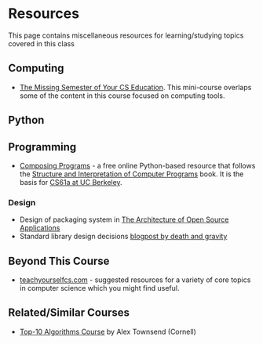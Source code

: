 # Resources

This page contains miscellaneous resources for learning/studying topics
covered in this class

## Computing

* [The Missing Semester of Your CS Education](https://missing.csail.mit.edu/).  This mini-course overlaps some of the content in this course focused on computing tools.

## Python

## Programming

* [Composing Programs](http://composingprograms.com/) - a free online Python-based resource that follows the [Structure and Interpretation of Computer Programs](https://mitpress.mit.edu/sites/default/files/sicp/index.html) book.  It is the basis for [CS61a at UC Berkeley](https://cs61a.org/).

### Design
* Design of packaging system in [The Architecture of Open Source Applications](http://aosabook.org/en/packaging.html)
* Standard library design decisions [blogpost by death and gravity](https://death.andgravity.com/stdlib)

## Beyond This Course

* [teachyourselfcs.com](https://teachyourselfcs.com/) - suggested resources for a variety of core topics in computer science which you might find useful.

## Related/Similar Courses

* [Top-10 Algorithms Course](http://pi.math.cornell.edu/~web6140/) by Alex Townsend (Cornell)
